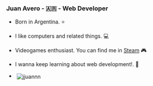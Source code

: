 ### Juan Avero - 🇦🇷 - Web Developer

- Born in Argentina. :star:
- I like computers and related things. :computer:
- Videogames enthusiast. You can find me in [Steam](https://steamcommunity.com/id/juaan_av/) :video_game:
- I wanna keep learning about web development!. :rocket:


- <p>&nbsp;<img align="center" src="https://github-readme-stats.vercel.app/api?username=jjuannn&show_icons=true&theme=tokyonight" alt="jjuannn" /></p>
